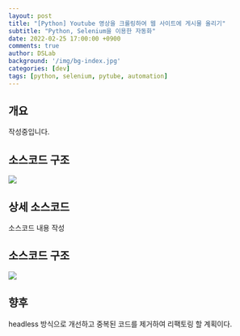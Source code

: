 ```yaml
---
layout: post
title: "[Python] Youtube 영상을 크롤링하여 웹 사이트에 게시물 올리기"
subtitle: "Python, Selenium을 이용한 자동화"
date: 2022-02-25 17:00:00 +0900
comments: true
author: DSLab
background: '/img/bg-index.jpg'
categories: [dev]
tags: [python, selenium, pytube, automation]
---
```


## 개요
작성중입니다.

## 소스코드 구조
![]({{site.url}}/assets/post_img/python/snjibot.png)

## 상세 소스코드
소스코드 내용 작성

## 소스코드 구조
![]({{site.url}}/assets/post_img/python/snjibot.png)

## 향후
headless 방식으로 개선하고 중복된 코드를 제거하여 리팩토링 할 계획이다.
